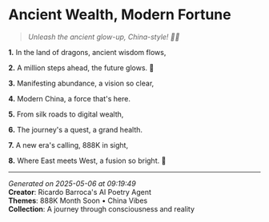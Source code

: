 # Ancient Wealth, Modern Fortune

> *Unleash the ancient glow-up, China-style! 💫🐉*

**1.** In the land of dragons, ancient wisdom flows,


**2.** A million steps ahead, the future glows. 🌟


**3.** Manifesting abundance, a vision so clear,


**4.** Modern China, a force that's here.


**5.** From silk roads to digital wealth,


**6.** The journey's a quest, a grand health.


**7.** A new era's calling, 888K in sight,


**8.** Where East meets West, a fusion so bright. 🌅



---

*Generated on 2025-05-06 at 09:19:49*  
**Creator**: Ricardo Barroca's AI Poetry Agent  
**Themes**: 888K Month Soon • China Vibes  
**Collection**: A journey through consciousness and reality